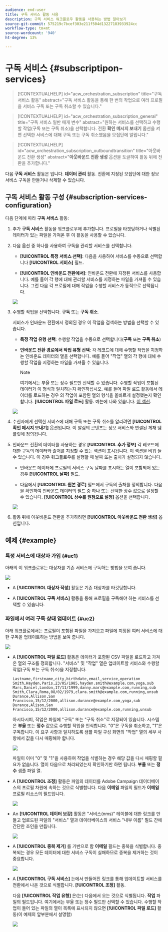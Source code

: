 ```yaml
---
audience: end-user
title: 구독 서비스 활동 사용
description: 구독 서비스 워크플로우 활동을 사용하는 방법 알아보기
source-git-commit: 575219c7bcef303e211f504d13227183933924cc
workflow-type: tm+mt
source-wordcount: '940'
ht-degree: 13%

---
```


# 구독 서비스 {#subscriptipon-services}

>[!CONTEXTUALHELP]
>id="acw_orchestration_subscription"
>title="구독 서비스 활동"
>abstract="구독 서비스 활동을 통해 한 번의 작업으로 여러 프로필을 서비스 구독 또는 구독 취소할 수 있습니다."

>[!CONTEXTUALHELP]
>id="acw_orchestration_subscription_general"
>title="구독 서비스 일반 매개 변수"
>abstract="원하는 서비스를 선택하고 수행할 작업(구독 또는 구독 취소)을 선택합니다. 전환 **확인 메시지 보내기** 옵션을 켜면 선택한 서비스에 대해 구독 또는 구독 취소했음을 모집단에 알립니다."

>[!CONTEXTUALHELP]
>id="acw_orchestration_subscription_outboundtransition"
>title="아웃바운드 전환 생성"
>abstract="**아웃바운드 전환 생성** 옵션을 토글하여 활동 뒤에 전환을 추가합니다."

다음 **구독 서비스** 활동은 입니다. **데이터 관리** 활동. 전환에 지정된 모집단에 대한 정보 서비스 구독을 만들거나 삭제할 수 있습니다.

## 구독 서비스 활동 구성 {#subscription-services-configuration}

다음 단계에 따라 **구독 서비스** 활동:

1. 추가 **구독 서비스** 활동을 워크플로우에 추가합니다. 프로필을 타겟팅하거나 식별된 데이터가 있는 파일을 가져온 후 이 활동을 사용할 수 있습니다.

1. 다음 옵션 중 하나를 사용하여 구독을 관리할 서비스를 선택합니다.

   * **[!UICONTROL 특정 서비스 선택]**: 다음을 사용하여 서비스를 수동으로 선택합니다 **[!UICONTROL 서비스]** 필드.

   * **[!UICONTROL 인바운드 전환에서]**: 인바운드 전환에 지정된 서비스를 사용합니다. 예를 들어 각 행에 대해 관리할 서비스를 지정하는 파일을 가져올 수 있습니다. 그런 다음 각 프로필에 대해 작업을 수행할 서비스가 동적으로 선택됩니다.

   ![](../assets/workflow-subscription-service.png)

1. 수행할 작업을 선택합니다. **구독** 또는 **구독 취소**.

   서비스가 인바운드 전환에서 정의된 경우 이 작업을 검색하는 방법을 선택할 수 있습니다.

   * **특정 작업 유형 선택**: 수행할 작업을 수동으로 선택합니다(**구독** 또는 **구독 취소**)

   * **인바운드 전환 경로에서 작업 유형 선택**: 각 레코드에 대해 수행할 작업을 지정하는 인바운드 데이터의 열을 선택합니다. 예를 들어 &quot;작업&quot; 열의 각 행에 대해 수행할 작업을 지정하는 파일을 가져올 수 있습니다.

     >[!NOTE]
     >
     >여기에서는 부울 또는 정수 필드만 선택할 수 있습니다. 수행할 작업이 포함된 데이터가 이 형식과 일치하는지 확인하십시오. 예를 들어 파일 로드 활동에서 데이터를 로드하는 경우 의 작업이 포함된 열의 형식을 올바르게 설정했는지 확인합니다. **[!UICONTROL 파일 로드]** 활동. 예는에 나와 있습니다. [이 섹션](#uc2).

   ![](../assets/workflow-subscription-service-inbound.png)

1. 수신자에게 선택한 서비스에 대해 구독 또는 구독 취소를 알리려면 **[!UICONTROL 확인 메시지 보내기]** 옵션입니다. 이 알림의 콘텐츠는 정보 서비스와 연결된 게재 템플릿에 정의됩니다.

1. 인바운드 전환의 데이터를 사용하는 경우 **[!UICONTROL 추가 정보]** 각 레코드에 대한 구독의 데이터와 출처를 지정할 수 있는 섹션이 표시됩니다. 이 섹션을 비워 둘 수 있습니다. 이 경우 워크플로우를 실행할 때 날짜 또는 출처가 설정되지 않습니다.

   * 인바운드 데이터에 프로필의 서비스 구독 날짜를 표시하는 열이 포함되어 있는 경우 **[!UICONTROL 날짜]** 필드.

   * 다음에서 **[!UICONTROL 원본 경로]** 필드에서 구독의 출처를 정의합니다. 다음을 확인하여 인바운드 데이터의 필드 중 하나 또는 선택한 상수 값으로 설정할 수 있습니다. **[!UICONTROL 상수를 원점으로 설정]** 옵션을 선택합니다.

   ![](../assets/workflow-subscription-service-additional.png)

1. 활동 뒤에 아웃바운드 전환을 추가하려면 **[!UICONTROL 아웃바운드 전환 생성]** 옵션입니다.

## 예제 {#example}

### 특정 서비스에 대상자 가입 {#uc1}

아래의 이 워크플로우는 대상자를 기존 서비스에 구독하는 방법을 보여 줍니다.

![](../assets/workflow-subscription-service-uc1.png)

* A **[!UICONTROL 대상자 작성]** 활동은 기존 대상자를 타깃팅합니다.

* A **[!UICONTROL 구독 서비스]** 활동을 통해 프로필을 구독해야 하는 서비스를 선택할 수 있습니다.

### 파일에서 여러 구독 상태 업데이트 {#uc2}

아래 워크플로에서는 프로필이 포함된 파일을 가져오고 파일에 지정된 여러 서비스에 대한 구독을 업데이트하는 방법을 보여 줍니다.

![](../assets/workflow-subscription-service-uc2.png)

* A **[!UICONTROL 파일 로드]** 활동은 데이터가 포함된 CSV 파일을 로드하고 가져온 열의 구조를 정의합니다. &quot;서비스&quot; 및 &quot;작업&quot; 열은 업데이트할 서비스와 수행할 작업(구독 또는 구독 취소)을 지정합니다.

  ```
  Lastname,firstname,city,birthdate,email,service,operation
  Smith,Hayden,Paris,23/05/1985,hayden.smith@example.com,yoga,sub
  Mars,Daniel,London,17/11/1999,danny.mars@example.com,running,sub
  Smith,Clara,Roma,08/02/1979,clara.smith@example.com,running,unsub
  Durance,Allison,San Francisco,15/12/2000,allison.durance@example.com,yoga,sub
  Durance,Alison,San Francisco,15/12/2000,allison.durance@example.com,running,unsub
  ```

  아시다시피, 작업은 파일에 &quot;구독&quot; 또는 &quot;구독 취소&quot;로 지정되어 있습니다. 시스템은 **부울** 또는 **정수** 값으로 수행할 작업을 인식합니다. &quot;0&quot;은 구독을 취소하고, &quot;1&quot;은 구독합니다. 이 요구 사항과 일치하도록 샘플 파일 구성 화면의 &quot;작업&quot; 열의 세부 사항에서 값을 다시 매핑해야 합니다.

  ![](../assets/workflow-subscription-service-uc2-mapping.png)

  파일이 이미 &quot;0&quot; 및 &quot;1&quot;을 사용하여 작업을 식별하는 경우 해당 값을 다시 매핑할 필요가 없습니다. 열이 다음으로 처리되었는지 확인하기만 하면 됩니다. **부울** 또는 **정수** 샘플 파일 열.

* A **[!UICONTROL 조정]** 활동은 파일의 데이터를 Adobe Campaign 데이터베이스의 프로필 차원에 속하는 것으로 식별합니다. 다음 **이메일** 파일의 필드가 **이메일** 프로필 리소스의 필드입니다.

  ![](../assets/workflow-subscription-service-uc2-enrichment.png)

* An **[!UICONTROL 데이터 보강]** 활동은 &quot;서비스(nms)&quot; 테이블에 대한 링크를 만들고 업로드된 파일의 &quot;서비스&quot; 열과 데이터베이스의 서비스 &quot;내부 이름&quot; 필드 간에 간단한 조인을 만듭니다.

  ![](../assets/workflow-subscription-service-uc2-enrichment.png)

* A **[!UICONTROL 중복 제거]** 를 기반으로 함 **이메일** 필드는 중복을 식별합니다. 중복되는 경우 모든 데이터에 대한 서비스 구독이 실패하므로 중복을 제거하는 것이 중요합니다.

  ![](../assets/workflow-subscription-service-uc2-dedup.png)

* A **[!UICONTROL 구독 서비스]** 는에서 만들어진 링크를 통해 업데이트할 서비스를 전환에서 나온 것으로 식별합니다. **[!UICONTROL 조정]** 활동.

  다음 **[!UICONTROL 작업 유형]** 은(는) 다음에서 오는 것으로 식별됩니다. **작업** 파일의 필드입니다. 여기에서는 부울 또는 정수 필드만 선택할 수 있습니다. 수행할 작업이 들어 있는 파일의 열이 목록에 표시되지 않으면 **[!UICONTROL 파일 로드]** 활동(이 예제의 앞부분에서 설명함)

  ![](../assets/workflow-subscription-service-uc2-subscription.png)
